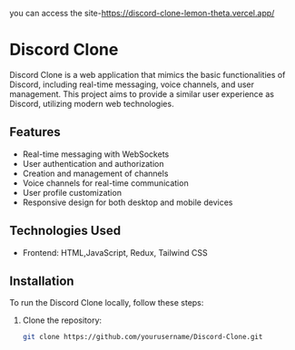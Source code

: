 you can access the site-https://discord-clone-lemon-theta.vercel.app/
# Discord Clone

Discord Clone is a web application that mimics the basic functionalities of Discord, including real-time messaging, voice channels, and user management. This project aims to provide a similar user experience as Discord, utilizing modern web technologies.

## Features

- Real-time messaging with WebSockets
- User authentication and authorization
- Creation and management of channels
- Voice channels for real-time communication
- User profile customization
- Responsive design for both desktop and mobile devices

## Technologies Used

- Frontend: HTML,JavaScript, Redux, Tailwind CSS

## Installation

To run the Discord Clone locally, follow these steps:

1. Clone the repository:

   ```sh
   git clone https://github.com/yourusername/Discord-Clone.git
